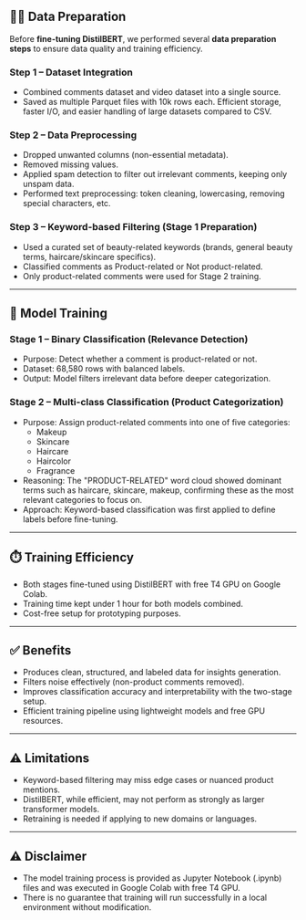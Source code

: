 ## 🧑‍💻 Data Preparation

Before **fine-tuning DistilBERT**, we performed several **data preparation steps** to ensure data quality and training efficiency.

### Step 1 – Dataset Integration
* Combined comments dataset and video dataset into a single source.
* Saved as multiple Parquet files with 10k rows each. Efficient storage, faster I/O, and easier handling of large datasets compared to CSV.

### Step 2 – Data Preprocessing
* Dropped unwanted columns (non-essential metadata).
* Removed missing values.
* Applied spam detection to filter out irrelevant comments, keeping only unspam data.
* Performed text preprocessing: token cleaning, lowercasing, removing special characters, etc.

### Step 3 – Keyword-based Filtering (Stage 1 Preparation)
* Used a curated set of beauty-related keywords (brands, general beauty terms, haircare/skincare specifics).
* Classified comments as Product-related or Not product-related.
* Only product-related comments were used for Stage 2 training.

---

## 🤖 Model Training

### Stage 1 – Binary Classification (Relevance Detection)
* Purpose: Detect whether a comment is product-related or not.
* Dataset: 68,580 rows with balanced labels.
* Output: Model filters irrelevant data before deeper categorization.

### Stage 2 – Multi-class Classification (Product Categorization)
* Purpose: Assign product-related comments into one of five categories:
    * Makeup
    * Skincare
    * Haircare
    * Haircolor
    * Fragrance
* Reasoning: The "PRODUCT-RELATED" word cloud showed dominant terms such as haircare, skincare, makeup, confirming these as the most relevant categories to focus on.
* Approach: Keyword-based classification was first applied to define labels before fine-tuning.

--- 

## ⏱️ Training Efficiency

* Both stages fine-tuned using DistilBERT with free T4 GPU on Google Colab.
* Training time kept under 1 hour for both models combined.
* Cost-free setup for prototyping purposes.

---

## ✅ Benefits

* Produces clean, structured, and labeled data for insights generation.
* Filters noise effectively (non-product comments removed).
* Improves classification accuracy and interpretability with the two-stage setup.
* Efficient training pipeline using lightweight models and free GPU resources.

---

## ⚠️ Limitations

* Keyword-based filtering may miss edge cases or nuanced product mentions.
* DistilBERT, while efficient, may not perform as strongly as larger transformer models.
* Retraining is needed if applying to new domains or languages.

---

## ⚠️ Disclaimer

* The model training process is provided as Jupyter Notebook (.ipynb) files and was executed in Google Colab with free T4 GPU.
* There is no guarantee that training will run successfully in a local environment without modification.




